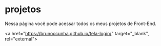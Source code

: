 # projetos
 Nessa página você pode acessar todos os meus projetos de Front-End.

 <a href="https://brunoccunha.github.io/tela-login/" target="_blank", rel="external">
